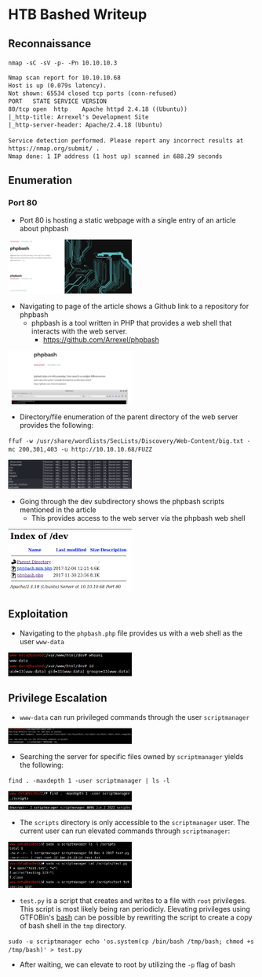 # HTB Bashed Writeup

## Reconnaissance

`nmap -sC -sV -p- -Pn 10.10.10.3`

```
Nmap scan report for 10.10.10.68
Host is up (0.079s latency).
Not shown: 65534 closed tcp ports (conn-refused)
PORT   STATE SERVICE VERSION
80/tcp open  http    Apache httpd 2.4.18 ((Ubuntu))
|_http-title: Arrexel's Development Site
|_http-server-header: Apache/2.4.18 (Ubuntu)

Service detection performed. Please report any incorrect results at https://nmap.org/submit/ .
Nmap done: 1 IP address (1 host up) scanned in 688.29 seconds
```

## Enumeration

### Port 80 

- Port 80 is hosting a static webpage with a single entry of an article about phpbash

<img src="https://github.com/Kr1tz3x3/HTB-Writeups/blob/main/assets/Screenshot 2023-01-22 at 10.31.41 PM.png" width=50% height=50%>

- Navigating to page of the article shows a Github link to a repository for phpbash
	- phpbash is a tool written in PHP that provides a web shell that interacts with the web server.
		 - https://github.com/Arrexel/phpbash

<img src="https://github.com/Kr1tz3x3/HTB-Writeups/blob/main/assets/Screenshot 2023-01-24 at 10.18.37 PM.png" width=50% height=50%>

- Directory/file enumeration of the parent directory of the web server provides the following:

`ffuf -w /usr/share/wordlists/SecLists/Discovery/Web-Content/big.txt -mc 200,301,403 -u http://10.10.10.68/FUZZ `

<img src="https://github.com/Kr1tz3x3/HTB-Writeups/blob/main/assets/Screenshot 2023-01-24 at 10.25.14 PM.png" width=50% height=50%>

- Going through the dev subdirectory shows the phpbash scripts mentioned in the article
	- This provides access to the web server via the phpbash web shell

<img src="https://github.com/Kr1tz3x3/HTB-Writeups/blob/main/assets/Screenshot 2023-01-24 at 10.36.10 PM.png" width=50% height=50%>

## Exploitation

- Navigating to the `phpbash.php` file provides us with a web shell as the user `www-data`

<img src="https://github.com/Kr1tz3x3/HTB-Writeups/blob/main/assets/Screenshot 2023-01-24 at 10.40.21 PM.png" width=50% height=50%>

## Privilege Escalation

- `www-data` can run privileged commands through the user `scriptmanager` 

<img src="https://github.com/Kr1tz3x3/HTB-Writeups/blob/main/assets/Screenshot 2023-01-24 at 10.44.30 PM.png" width=50% height=50%>

- Searching the server for specific files owned by `scriptmanager` yields the following:

`find . -maxdepth 1 -user scriptmanager | ls -l`

<img src="https://github.com/Kr1tz3x3/HTB-Writeups/blob/main/assets/Screenshot 2023-01-24 at 11.02.42 PM.png" width=50% height=50%>
<img src="https://github.com/Kr1tz3x3/HTB-Writeups/blob/main/assets/Screenshot 2023-01-24 at 11.06.36 PM.png" width=50% height=50%>

- The `scripts` directory is only accessible to the `scriptmanager` user. The current user can run elevated commands through `scriptmanager`:

<img src="https://github.com/Kr1tz3x3/HTB-Writeups/blob/main/assets/Screenshot 2023-01-24 at 11.15.44 PM.png" width=50% height=50%>

<img src="https://github.com/Kr1tz3x3/HTB-Writeups/blob/main/assets/Screenshot 2023-01-24 at 11.27.37 PM.png" width=50% height=50%>

- `test.py` is a script that creates and writes to a file with `root` privileges. This script is most likely being ran periodicly. Elevating privileges using GTFOBin's [bash](https://gtfobins.github.io/gtfobins/bash/) can be possible by rewriting the script to create a copy of bash shell in the `tmp` directory.

`sudo -u scriptmanager echo 'os.system(cp /bin/bash /tmp/bash; chmod +s /tmp/bash)' > test.py`

- After waiting, we can elevate to root by utilizing the `-p` flag of bash






